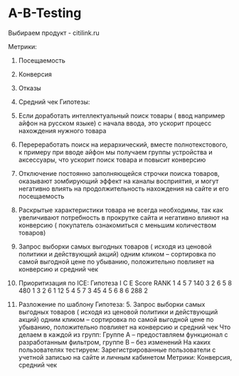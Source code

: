 # A-B-Testing
Выбираем продукт - citilink.ru

Метрики: 
1.	Посещаемость
2.	Конверсия
3.	Отказы
4.	Средний чек
Гипотезы: 
1.	Если доработать интеллектуальный поиск товары ( ввод например айфон на русском языке)  с начала ввода, это ускорит процесс нахождения нужного товара
2.	Перереработать поиск на иерархический, вместе полнотекстового, к примеру при вводе айфон мы получаем группы устройства и аксессуары, что ускорит поиск товара и повысит конверсию
3.	Отключение постоянно заполняющейся строчки поиска товаров, оказывают зомбирующий эффект на каналы восприятия, и могут негативно влиять на продолжительность нахождения на сайте и его посещаемость
4.	Раскрытые характеристики товара не всегда необходимы, так как увеличивают потребность в прокрутке сайта и негативно влияют на конверсию ( покупатель ознакомиться с меньшим количеством товаров)
5.	Запрос выборки самых выгодных товаров ( исходя из ценовой политики и действующий акций) одним кликом – сортировка по самой выгодной цене по убыванию, положительно повлияет на конверсию и средний чек

1.	Приоритизация по ICE:
Гипотеза	I	C	E	Score	RANK
1	4	5	7	140	3
2	6	5	8	480	1
3	2	6	1	12	5
4	5	7	3	45	4
5	6	8	6	288	2

2.	Разложение по шаблону
Гипотеза: 5.	Запрос выборки самых выгодных товаров ( исходя из ценовой политики и действующий акций) одним кликом – сортировка по самой выгодной цене по убыванию, положительно повлияет на конверсию и средний чек
Что делаем в каждой из групп:
Группе А – предоставляем функционал с разработанным фильтром, группе В – без изменений
На каких пользователях тестируем:
Зарегистрированные пользователи с учетной записью на сайте и личным кабинетом
Метрики:
Конверсия, средний чек

